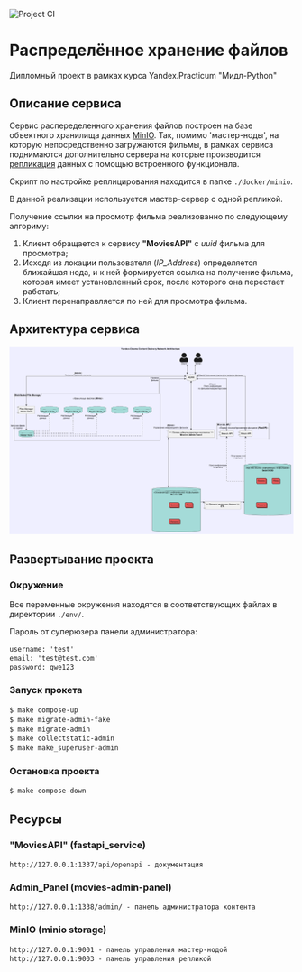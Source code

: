 ![Project CI](https://github.com/ghostrepo0/cdn_movies/actions/workflows/python.yml/badge.svg)
# Распределённое хранение файлов

Дипломный проект в рамках курса Yandex.Practicum "Мидл-Python"

## Описание сервиса

Сервис распеределенного хранения файлов построен на базе объектного хранилища данных [MinIO](https://min.io/docs/minio/container/index.html).
Так, помимо 'мастер-ноды', на которую непосредственно загружаются фильмы, в рамках сервиса поднимаются дополнительно сервера на которые
производится [репликация](https://min.io/docs/minio/container/administration/bucket-replication.html) данных с помощью встроенного функционала.

Скрипт по настройке реплицирования находится в папке `./docker/minio`.

В данной реализации используется мастер-сервер с одной репликой.

Получение ссылки на просмотр фильма реализованно по следующему алгориму:
1. Клиент обращается к сервису **"MoviesAPI"** с *uuid* фильма для просмотра;
2. Исходя из локации пользователя (*IP_Address*) определяется ближайшая нода, и к ней формируется ссылка на получение фильма, которая имеет установленный срок, после которого она перестает работать;
3. Клиент перенаправляется по ней для просмотра фильма.

## Архитектура сервиса
![](./architecture/cdn_to_be.png)


## Развертывание проекта

### Окружение

Все переменные окружения находятся в соответствующих файлах в директории `./env/`.

Пароль от суперюзера панели администратора:

    username: 'test'
    email: 'test@test.com'
    password: qwe123

### Запуск прокета

```bash
$ make compose-up
$ make migrate-admin-fake
$ make migrate-admin
$ make collectstatic-admin
$ make make_superuser-admin
```

### Остановка проекта
```bash
$ make compose-down
```

## Ресурсы

### **"MoviesAPI"** (fastapi_service)

    http://127.0.0.1:1337/api/openapi - документация

### **Admin_Panel** (movies-admin-panel)
    http://127.0.0.1:1338/admin/ - панель администратора контента

### **MinIO** (minio storage)
    http://127.0.0.1:9001 - панель управления мастер-нодой
    http://127.0.0.1:9003 - панель управления репликой
